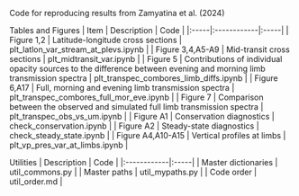 Code for reproducing results from Zamyatina et al. (2024)

Tables and Figures
| Item | Description | Code |
|:-----|:------------|:-----|
| Figure 1,2 | Latitude-longitude cross sections | plt_latlon_var_stream_at_plevs.ipynb |
| Figure 3,4,A5-A9 | Mid-transit cross sections | plt_midtransit_var.ipynb |
| Figure 5 | Contributions of individual opacity sources to the difference between evening and morning limb transmission spectra | plt_transpec_combores_limb_diffs.ipynb |
| Figure 6,A17 | Full, morning and evening limb transmission spectra | plt_transpec_combores_full_mor_eve.ipynb |
| Figure 7 | Comparison between the observed and simulated full limb transmission spectra | plt_transpec_obs_vs_um.ipynb |
| Figure A1 | Conservation diagnostics | check_conservation.ipynb |
| Figure A2 | Steady-state diagnostics | check_steady_state.ipynb |
| Figure A4,A10-A15 | Vertical profiles at limbs | plt_vp_pres_var_at_limbs.ipynb |

Utilities
| Description | Code |
|:------------|:-----|
| Master dictionaries | util_commons.py |
| Master paths | util_mypaths.py |
| Code order | util_order.md |
